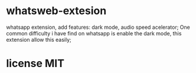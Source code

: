 # whatsweb-extesion
whatsapp extension, add features: dark mode, audio speed acelerator;
One common difficulty i have find on whatsapp is enable the dark mode, this extension allow this easily;


# license MIT


